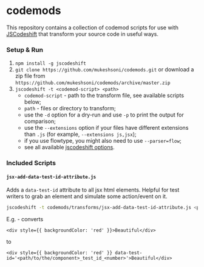 # codemods

This repository contains a collection of codemod scripts for use with [JSCodeshift](https://github.com/facebook/jscodeshift) that transform your source code in useful ways.

### Setup & Run

1.  `npm install -g jscodeshift`
1.  `git clone https://github.com/mukeshsoni/codemods.git` or download a zip file from `https://github.com/mukeshsoni/codemods/archive/master.zip`
1.  `jscodeshift -t <codemod-script> <path>`
    * `codemod-script` - path to the transform file, see available scripts below;
    * `path` - files or directory to transform;
    * use the `-d` option for a dry-run and use `-p` to print the output for comparison;
    * use the `--extensions` option if your files have different extensions than `.js` (for example, `--extensions js,jsx`);
    * if you use flowtype, you might also need to use `--parser=flow`;
    * see all available [jscodeshift options](https://github.com/facebook/jscodeshift#usage-cli).

### Included Scripts

#### `jsx-add-data-test-id-attribute.js`

Adds a `data-test-id` attribute to all jsx html elements. Helpful for test writers to grab an element and simulate some action/event on it.

```sh
jscodeshift -t codemods/transforms/jsx-add-data-test-id-attribute.js <path>
```

E.g. - converts

```
<div style={{ backgroundColor: 'red' }}>Beautiful</div>
```

to

```
<div style={{ backgroundColor: 'red' }} data-test-id='<path/to/the/component>_test_id_<number>'>Beautiful</div>
```
